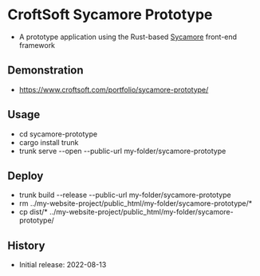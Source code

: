 # CroftSoft Sycamore Prototype

- A prototype application using the Rust-based [Sycamore](https://github.com/sycamore-rs/sycamore) front-end framework

## Demonstration

- https://www.croftsoft.com/portfolio/sycamore-prototype/

## Usage

- cd sycamore-prototype
- cargo install trunk
- trunk serve --open --public-url my-folder/sycamore-prototype

## Deploy

- trunk build --release --public-url my-folder/sycamore-prototype
- rm ../my-website-project/public_html/my-folder/sycamore-prototype/*
- cp dist/* ../my-website-project/public_html/my-folder/sycamore-prototype/

## History

- Initial release: 2022-08-13